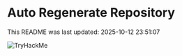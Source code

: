 # Auto Regenerate Repository

This README was last updated: 2025-10-12 23:51:07

 ![TryHackMe](https://tryhackme.com/badge/533634)